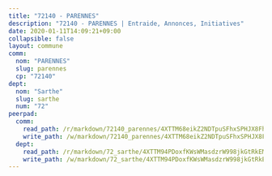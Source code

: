 ```yaml
---
title: "72140 - PARENNES"
description: "72140 - PARENNES | Entraide, Annonces, Initiatives"
date: 2020-01-11T14:09:21+09:00
collapsible: false
layout: commune
comm:
  nom: "PARENNES"
  slug: parennes
  cp: "72140"
dept:
  nom: "Sarthe"
  slug: sarthe
  num: "72"
peerpad:
  comm:
    read_path: /r/markdown/72140_parennes/4XTTM68eikZ2NDTpuSFhxSPHJX8FhfEzvkbSzAas4Ka4yrcYk
    write_path: /w/markdown/72140_parennes/4XTTM68eikZ2NDTpuSFhxSPHJX8FhfEzvkbSzAas4Ka4yrcYk-K3TgUPKn378ZNkCyFdDQkQTaKCkSsv8bi38h2LTq8EwpznhzW1MrF2s1LpVZ7CYNSnWJwHmWh6RFyS7V5G2yYzuCTKf1LUhRiTyCfRMYnt1XpZU7EQhr3WvphJVXjS4d27CircVA
  dept:
    read_path: /r/markdown/72_sarthe/4XTTM94PDoxfKWsWMasdzrW998jkGtRkEM3CSUC42xSpuJKZ5
    write_path: /w/markdown/72_sarthe/4XTTM94PDoxfKWsWMasdzrW998jkGtRkEM3CSUC42xSpuJKZ5-K3TgTpjFyG67yVeuXvSAfSYzY4Yx2FMtDhgpv5HM2EDBJRVMn95z33xx4XjRNYNVaVsBPQ1t4pG9MoyNqwTqa8mcnEUB8rK4BMVbvUhCtGWCPSFnDCaT8GJTyimDgsCirLN3zswh
---
```


